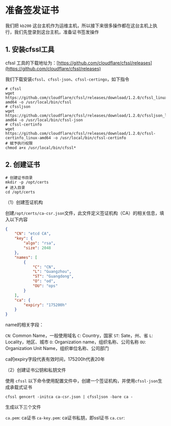 # 准备签发证书

我们把 `kb200` 这台主机作为运维主机，所以接下来很多操作都在这台主机上执行，我们先登录到这台主机，准备证书签发操作


## 1. 安装cfssl工具

cfssl 工具的下载地址为：[https://github.com/cloudflare/cfssl/releases](https://github.com/cloudflare/cfssl/releases)


我们下载安装`cfssl`、`cfssl-json`、`cfssl-certingo`，如下指令


```shell
# cfssl
wget https://github.com/cloudflare/cfssl/releases/download/1.2.0/cfssl_linux-amd64 -o /usr/local/bin/cfssl
# cfssljson
wget https://github.com/cloudflare/cfssl/releases/download/1.2.0/cfssljson_linux-amd64 -o /usr/local/bin/cfssl-json
# cfssl-certinfo
wget https://github.com/cloudflare/cfssl/releases/download/1.2.0/cfssl-certinfo_linux-amd64 -o /usr/local/bin/cfssl-certinfo
# 赋予执行权限
chmod a+x /usr/local/bin/cfssl*
```



## 2. 创建证书

```shell
# 创建证书目录
mkdir -p /opt/certs
# 进入目录
cd /opt/certs
```


（1）创建签证机构

创建`/opt/certs/ca-csr.json`文件，此文件定义签证机构（CA）的相关信息，填入以下内容

```json
{
    "CN": "etcd CA",
    "key": {
        "algo": "rsa",
        "size": 2048
    },
    "names": [
        {
            "C": "CN",
            "L": "Guangzhou",
            "ST": "Guangdong",
            "O": "od",
            "OU": "ops"
        }
    ],
    "ca": {
    	"expiry": "175200h"
    }
}
```

name的相关字段：

`CN`: Common Name，一般使用域名
`C`: Country，国家
`ST`: Sate，州、省
`L`: Locality，地区、城市
`O`: Organization name，组织名称、公司名称
`OU`: Organization Unit Name，组织单位名称、公司部门


ca的expiry字段代表有效时间，175200h代表20年

（2）创建证书公钥和私钥文件

使用 `cfssl` 以下命令使用配置文件中，创建一个签证机构，并使用`cfssl-json`生成承载式证书

```shell
cfssl gencert -initca ca-csr.json | cfssljson -bare ca -
```

生成以下三个文件

`ca.pem`: ca证书
`ca-key.pem`: ca证书私钥，即ssl证书
`ca.csr`: 










